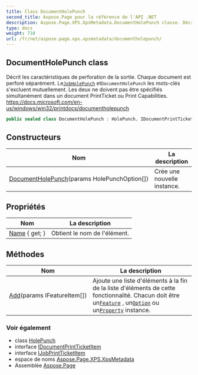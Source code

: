 ```yaml
---
title: Class DocumentHolePunch
second_title: Aspose.Page pour la référence de l'API .NET
description: Aspose.Page.XPS.XpsMetadata.DocumentHolePunch classe. Décrit les caractéristiques de perforation de la sortie. Chaque document est perforé séparément. LeJobHolePunch etDocumentHolePunch les motsclés sexcluent mutuellement. Les deux ne doivent pas être spécifiés simultanément dans un document PrintTicket ou Print Capabilities. https//docs.microsoft.com/enus/windows/win32/printdocs/documentholepunch
type: docs
weight: 710
url: /fr/net/aspose.page.xps.xpsmetadata/documentholepunch/
---
```

## DocumentHolePunch class

Décrit les caractéristiques de perforation de la sortie. Chaque document est perforé séparément. Le[`JobHolePunch`](../jobholepunch/) et`DocumentHolePunch` les mots-clés s'excluent mutuellement. Les deux ne doivent pas être spécifiés simultanément dans un document PrintTicket ou Print Capabilities. https://docs.microsoft.com/en-us/windows/win32/printdocs/documentholepunch

```csharp
public sealed class DocumentHolePunch : HolePunch, IDocumentPrintTicketItem, IJobPrintTicketItem
```

## Constructeurs

| Nom | La description |
| --- | --- |
| [DocumentHolePunch](documentholepunch/)(params HolePunchOption[]) | Crée une nouvelle instance. |

## Propriétés

| Nom | La description |
| --- | --- |
| [Name](../../aspose.page.xps.xpsmetadata/printticketelement/name/) { get; } | Obtient le nom de l'élément. |

## Méthodes

| Nom | La description |
| --- | --- |
| [Add](../../aspose.page.xps.xpsmetadata/feature/add/)(params IFeatureItem[]) | Ajoute une liste d'éléments à la fin de la liste d'éléments de cette fonctionnalité. Chacun doit être un[`Feature`](../feature/) , un[`Option`](../option/) ou un[`Property`](../property/) instance. |

### Voir également

* class [HolePunch](../holepunch/)
* interface [IDocumentPrintTicketItem](../idocumentprintticketitem/)
* interface [IJobPrintTicketItem](../ijobprintticketitem/)
* espace de noms [Aspose.Page.XPS.XpsMetadata](../../aspose.page.xps.xpsmetadata/)
* Assemblée [Aspose.Page](../../)


